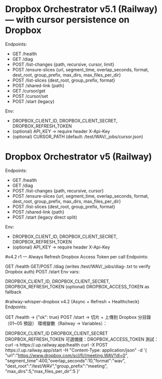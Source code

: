 
# Dropbox Orchestrator v5.1 (Railway) — with cursor persistence on Dropbox

Endpoints:
- GET  /health
- GET  /diag
- POST /list-changes   {path, recursive, cursor, limit}
- POST /ensure-slices  {url, segment_time, overlap_seconds, format, dest_root, group_prefix, max_dirs, max_files_per_dir}
- POST /list-slices    {dest_root, group_prefix, format}
- POST /shared-link    {path}
- GET  /cursor/get
- POST /cursor/set
- POST /start          (legacy)

Env:
- DROPBOX_CLIENT_ID, DROPBOX_CLIENT_SECRET, DROPBOX_REFRESH_TOKEN
- (optional) API_KEY  -> require header X-Api-Key
- (optional) CURSOR_PATH (default: /test/WAV/_jobs/cursor.json)

# Dropbox Orchestrator v5 (Railway)

Endpoints:
- GET  /health
- GET  /diag
- POST /list-changes   {path, recursive, cursor}
- POST /ensure-slices  {url, segment_time, overlap_seconds, format, dest_root, group_prefix, max_dirs, max_files_per_dir}
- POST /list-slices    {dest_root, group_prefix, format}
- POST /shared-link    {path}
- POST /start          (legacy direct split)

Env:
- DROPBOX_CLIENT_ID, DROPBOX_CLIENT_SECRET, DROPBOX_REFRESH_TOKEN
- (optional) API_KEY  -> require header X-Api-Key

#v4.2 r1 — Always Refresh Dropbox Access Token per call
Endpoints:

GET /health
GET/POST /diag (writes /test/WAV/_jobs/diag-.txt to verify Dropbox auth)
POST /start
Env vars:

DROPBOX_CLIENT_ID, DROPBOX_CLIENT_SECRET, DROPBOX_REFRESH_TOKEN (optional) DROPBOX_ACCESS_TOKEN as fallback

#railway-whisper-dropbox v4.2 (Async + Refresh + Healthcheck)
Endpoints:

GET /health -> {"ok": true}
POST /start -> 切片 + 上傳到 Dropbox 分目錄（01~05 預設）
環境變數（Railway → Variables）：

DROPBOX_CLIENT_ID
DROPBOX_CLIENT_SECRET
DROPBOX_REFRESH_TOKEN
可選備援：DROPBOX_ACCESS_TOKEN
測試： curl -s https://.up.railway.app/health curl -X POST https://.up.railway.app/start -H "Content-Type: application/json" -d '{ "url":"https://www.dropbox.com/scl/fi//meeting.WAV?dl=0", "segment_time":400,"overlap_seconds":10,"format":"wav", "dest_root":"/test/WAV","group_prefix":"meeting", "max_dirs":5,"max_files_per_dir":5 }'